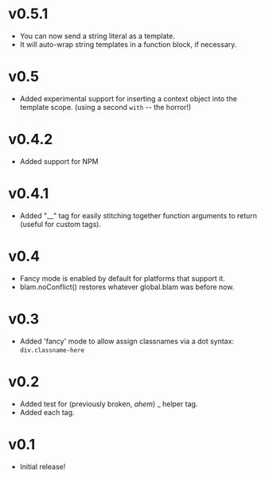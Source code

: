 # v0.5.1
- You can now send a string literal as a template.
- It will auto-wrap string templates in a function block, if necessary.

# v0.5
- Added experimental support for inserting a context object into the template scope. (using a second `with` -- the horror!)

# v0.4.2
- Added support for NPM

# v0.4.1
- Added "__" tag for easily stitching together function arguments to return (useful for custom tags).

# v0.4
- Fancy mode is enabled by default for platforms that support it.
- blam.noConflict() restores whatever global.blam was before now.

# v0.3
- Added 'fancy' mode to allow assign classnames via a dot syntax: `div.classname-here`

# v0.2
- Added test for (previously broken, *ahem*) _ helper tag.
- Added each tag.

# v0.1
- Initial release!